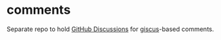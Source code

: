 # comments
Separate repo to hold [GitHub Discussions](https://docs.github.com/en/discussions) for [giscus](https://giscus.app)-based comments.
